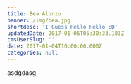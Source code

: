 ```yaml
---
title: Bea Alonzo
banner: /img/bea.jpg
shortdesc: 'I Guess Hello Hello :D'
updatedDate: 2017-01-06T05:30:33.183Z
cmsUserSlug: ''
date: 2017-01-04T16:00:00.000Z
categories: null
---
```


asdgdasg